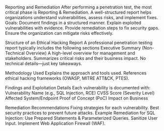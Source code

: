 Reporting and Remediation
After performing a penetration test, the most critical phase is Reporting & Remediation. 
A well-structured report helps organizations understand vulnerabilities, assess risks, and implement fixes.
Goals:
Document findings in a structured manner.
Explain exploited vulnerabilities with evidence.
Provide remediation steps to fix security gaps.
Ensure the organization can mitigate risks effectively.

Structure of an Ethical Hacking Report
A professional penetration testing report typically includes the following sections
Executive Summary (Non-Technical Overview)
A high-level overview for management and stakeholders.
Summarizes critical risks and their business impact.
No technical details—just key takeaways.

 Methodology Used
 Explains the approach and tools used.
 References ethical hacking frameworks (OWASP, MITRE ATT&CK, PTES).

 Findings and Exploitation Details
 Each vulnerability is documented with:
 Vulnerability Name (e.g., SQL Injection, RCE)
 CVSS Score (Severity Level)
 Affected System/Endpoint
 Proof of Concept (PoC)
 Impact on Business

Remediation Recommendations
Fixing strategies for each vulnerability.
Best security practices to prevent future attacks.
 Example Remediation for SQL Injection:
 Use Prepared Statements & Parameterized Queries.
 Sanitize User Input.
 Implement Web Application Firewall (WAF).
 
